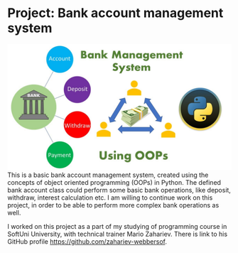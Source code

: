 # Project: Bank account management system
 ![Image Alt text](/image.jpg "Image")
This is a basic bank account management system, created using the concepts of object oriented programming (OOPs) in Python. The defined bank account class could perform some basic bank operations, like deposit, withdraw, interest calculation etc. I am willing to continue work on this project, in order to be able to perform more complex bank operations as well.

I worked on this project as a part of my studying of programming course in SoftUni University, with technical trainer Mario Zahariev. There is link to his GitHub profile https://github.com/zahariev-webbersof.
